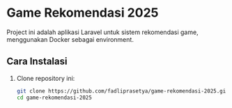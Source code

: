 # Game Rekomendasi 2025

Project ini adalah aplikasi Laravel untuk sistem rekomendasi game, menggunakan Docker sebagai environment.

## Cara Instalasi

1. Clone repository ini:
   ```bash
   git clone https://github.com/fadliprasetya/game-rekomendasi-2025.git
   cd game-rekomendasi-2025
